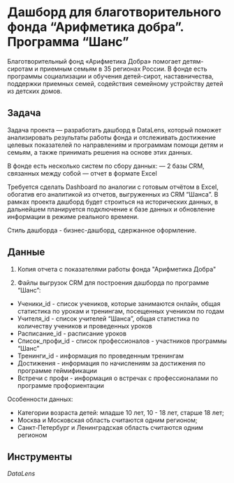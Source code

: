 # Дашборд для благотворительного фонда “Арифметика добра”. Программа “Шанс”

Благотворительный фонд «Арифметика Добра» помогает детям-сиротам и приемным семьям в 35 регионах России. 
В фонде есть программы социализации и обучения детей-сирот, наставничества, поддержки приемных семей, содействия семейному устройству детей из детских домов.


## Задача

Задача проекта — разработать дашборд в DataLens, который поможет анализировать результаты работы фонда и отслеживать достижение целевых показателей по направлениям и программам помощи детям и семьям, а также принимать решения на основе этих данных.

В фонде есть несколько систем по сбору данных:
— 2 базы CRM, связанных между собой
— отчет в формате Excel

Требуется сделать Dashboard по аналогии с готовым отчётом в Excel, обогатив его аналитикой из отчетов, выгруженных из CRM “Шанса”.
В рамках проекта дашборд будет строиться на исторических данных, в дальнейшем планируется подключение к базе данных и обновление информации в режиме реального времени.

Стиль дашборда - бизнес-дашборд, сдержанное оформление.

## Данные

1. Копия отчета с показателями работы фонда "Арифметика Добра" 


2. Файлы выгрузок CRM для построения дашборда по программе “Шанс”:

- Ученики_id - список учеников, которые занимаются онлайн, общая статистика по урокам и тренингам, посещенных учеником по годам
- Учителя_id  - список учителей “Шанса”, общая статистика по количеству учеников и проведенных уроков
- Расписание_id -  расписание уроков
- Список_профи_id - список профессионалов - участников программы “Шанс”
- Тренинги_id - информация по проведенным тренингам
- Достижения - информация по начислениям за достижения по программе геймификации
- Встречи с профи - информация о встречах с профессионалами по программе профориентации


Особенности данных:

- Категории возраста детей: младше 10 лет, 10 - 18 лет, старше 18 лет;
- Москва и Московская область считаются одним регионом;
- Санкт-Петербург и Ленинградская область считаются одним регионом

## Инструменты
*DataLens*




